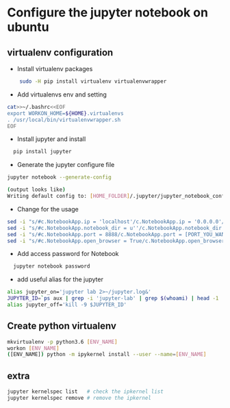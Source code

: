 # Configure the jupyter notebook on ubuntu

## virtualenv configuration

- Install virtualenv packages

```bash
    sudo -H pip install virtualenv virtualenvwrapper
```

- Add virtualenvs env and setting

```bash
cat>>~/.bashrc<<EOF
export WORKON_HOME=${HOME}.virtualenvs
. /usr/local/bin/virtualenvwrapper.sh
EOF
```

- Install jupyter and install

```bash
  pip install jupyter
```

- Generate the jupyter configure file

```bash
jupyter notebook --generate-config

(output looks like)
Writing default config to: [HOME_FOLDER]/.jupyter/jupyter_notebook_config.py
```

- Change for the usage

```bash
sed -i "s/#c.NotebookApp.ip = 'localhost'/c.NotebookApp.ip = '0.0.0.0'/g" ${HOME}/.jupyter/jupyter_notebook_config.py
sed -i "s/#c.NotebookApp.notebook_dir = u''/c.NotebookApp.notebook_dir = u'[FOLDER_YOU_WANT]'/g" ${HOME}/.jupyter/jupyter_notebook_config.py
sed -i "s/#c.NotebookApp.port = 8888/c.NotebookApp.port = [PORT_YOU_WANT]/g" ${HOME}/.jupyter/jupyter_notebook_config.py
sed -i "s/#c.NotebookApp.open_browser = True/c.NotebookApp.open_browser = False/g" ${HOME}/.jupyter/jupyter_notebook_config.py
```

- Add access password for Notebook

```bash
  jupyter notebook password
```

- add useful alias for the jupyter

```bash
alias jupyter_on='jupyter lab 2>~/jupyter.log&'
JUPYTER_ID=`ps aux | grep -i 'jupyter-lab' | grep $(whoami) | head -1 | awk '{print $2}'`
alias jupyter_off='kill -9 $JUPYTER_ID'
```

## Create python virtualenv

```bash
mkvirtualenv -p python3.6 [ENV_NAME]
workon [ENV_NAME]
([ENV_NAME]) python -m ipykernel install --user --name=[ENV_NAME]
```

## extra

```bash
jupyter kernelspec list   # check the ipkernel list
jupyter kernelspec remove # remove the ipkernel
```
